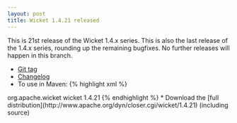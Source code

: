 ```yaml
---
layout: post
title: Wicket 1.4.21 released
---
```


This is 21st release of the Wicket 1.4.x series. This is also the last release of the 1.4.x series, rounding up the remaining
bugfixes. No further
releases will happen in this branch.

* [Git tag](http://git-wip-us.apache.org/repos/asf/wicket/repo?p=wicket.git;a=shortlog;h=refs/tags/release/wicket-1.4.21)
* [Changelog](https://issues.apache.org/jira/secure/ReleaseNote.jspa?projectId=12310561&version=12320171)
* To use in Maven:
{% highlight xml %}
<dependency>
    <groupId>org.apache.wicket</groupId>
    <artifactId>wicket</artifactId>
    <version>1.4.21</version>
</dependency>
{% endhighlight %}
* Download the [full distribution](http://www.apache.org/dyn/closer.cgi/wicket/1.4.21) (including source)

